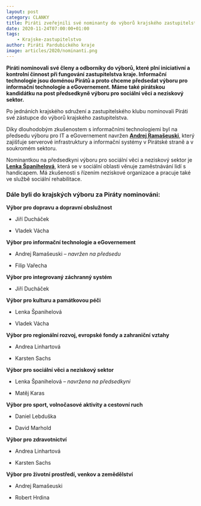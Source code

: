 ```yaml
---
layout: post
category: CLANKY
title: Piráti zveřejnili své nominanty do výborů krajského zastupitelstva
date: 2020-11-24T07:00:00+01:00
tags: 
    - Krajske-zastupitelstvo
author: Piráti Pardubického kraje
image: articles/2020/nominanti.png
---
```


**Piráti nominovali své členy a odborníky do výborů, které plní iniciativní a kontrolní činnost při fungování zastupitelstva kraje. Informační technologie jsou doménou Pirátů a proto chceme předsedat výboru pro informační technologie a eGovernement. Máme také pirátskou kandidátku na post předsedkyně výboru pro sociální věci a neziskový sektor.**

Po jednáních krajského sdružení a zastupitelského klubu nominovali Piráti své zástupce do výborů krajského zastupitelstva.

Díky dlouhodobým zkušenostem s informačními technologiemi byl na předsedu výboru pro IT a eGovernement navržen **[Andrej Ramašeuski](https://pardubicky.pirati.cz/lide/andrej-ramaseuski/)**, který zajišťuje serverové infrastruktury a informační systémy v Pirátské straně a v soukromém sektoru.

Nominantkou na předsedkyni výboru pro sociální věci a neziskový sektor je **[Lenka Španihelová](https://pardubicky.pirati.cz/lide/lenka-spanihelova/)**, která se v sociální oblasti věnuje zaměstnávání lidí s handicapem. Má zkušenosti s řízením neziskové organizace a pracuje také ve službě sociální rehabilitace.

### Dále byli do krajských výboru za Piráty nominováni:

**Výbor pro dopravu a dopravní obslužnost**

- Jiří Ducháček

- Vladek Vácha

**Výbor pro informační technologie a eGovernement**

- Andrej Ramašeuski – *navržen na předsedu*

- Filip Vařecha

**Výbor pro integrovaný záchranný systém**

- Jiří Ducháček

**Výbor pro kulturu a památkovou péči**

- Lenka Španihelová

- Vladek Vácha

**Výbor pro regionální rozvoj, evropské fondy a zahraniční vztahy**

- Andrea Linhartová

- Karsten Sachs

**Výbor pro sociální věci a neziskový sektor**

- Lenka Španihelová – *navržena na předsedkyni*

- Matěj Karas

**Výbor pro sport, volnočasové aktivity a cestovní ruch**

- Daniel Lebduška

- David Marhold

**Výbor pro zdravotnictví**

- Andrea Linhartová

- Karsten Sachs

**Výbor pro životní prostředí, venkov a zemědělství**

- Andrej Ramašeuski

- Robert Hrdina

